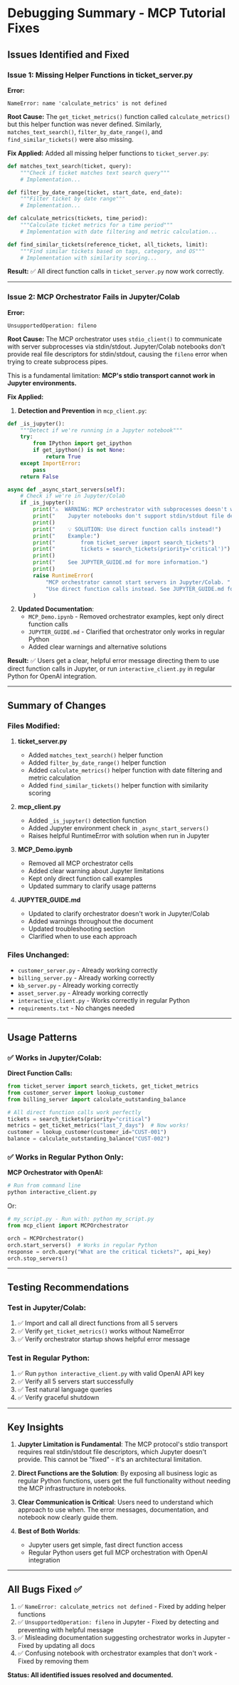 # Debugging Summary - MCP Tutorial Fixes

## Issues Identified and Fixed

### Issue 1: Missing Helper Functions in ticket_server.py

**Error:**
```
NameError: name 'calculate_metrics' is not defined
```

**Root Cause:**
The `get_ticket_metrics()` function called `calculate_metrics()` but this helper function was never defined. Similarly, `matches_text_search()`, `filter_by_date_range()`, and `find_similar_tickets()` were also missing.

**Fix Applied:**
Added all missing helper functions to `ticket_server.py`:

```python
def matches_text_search(ticket, query):
    """Check if ticket matches text search query"""
    # Implementation...

def filter_by_date_range(ticket, start_date, end_date):
    """Filter ticket by date range"""
    # Implementation...

def calculate_metrics(tickets, time_period):
    """Calculate ticket metrics for a time period"""
    # Implementation with date filtering and metric calculation...

def find_similar_tickets(reference_ticket, all_tickets, limit):
    """Find similar tickets based on tags, category, and OS"""
    # Implementation with similarity scoring...
```

**Result:** ✅ All direct function calls in `ticket_server.py` now work correctly.

---

### Issue 2: MCP Orchestrator Fails in Jupyter/Colab

**Error:**
```
UnsupportedOperation: fileno
```

**Root Cause:**
The MCP orchestrator uses `stdio_client()` to communicate with server subprocesses via stdin/stdout. Jupyter/Colab notebooks don't provide real file descriptors for stdin/stdout, causing the `fileno` error when trying to create subprocess pipes.

This is a fundamental limitation: **MCP's stdio transport cannot work in Jupyter environments.**

**Fix Applied:**

1. **Detection and Prevention** in `mcp_client.py`:
```python
def _is_jupyter():
    """Detect if we're running in a Jupyter notebook"""
    try:
        from IPython import get_ipython
        if get_ipython() is not None:
            return True
    except ImportError:
        pass
    return False

async def _async_start_servers(self):
    # Check if we're in Jupyter/Colab
    if _is_jupyter():
        print("⚠️  WARNING: MCP orchestrator with subprocesses doesn't work in Jupyter/Colab")
        print("    Jupyter notebooks don't support stdin/stdout file descriptors for subprocesses.")
        print()
        print("    💡 SOLUTION: Use direct function calls instead!")
        print("    Example:")
        print("        from ticket_server import search_tickets")
        print("        tickets = search_tickets(priority='critical')")
        print()
        print("    See JUPYTER_GUIDE.md for more information.")
        print()
        raise RuntimeError(
            "MCP orchestrator cannot start servers in Jupyter/Colab. "
            "Use direct function calls instead. See JUPYTER_GUIDE.md for details."
        )
```

2. **Updated Documentation**:
   - `MCP_Demo.ipynb` - Removed orchestrator examples, kept only direct function calls
   - `JUPYTER_GUIDE.md` - Clarified that orchestrator only works in regular Python
   - Added clear warnings and alternative solutions

**Result:** ✅ Users get a clear, helpful error message directing them to use direct function calls in Jupyter, or run `interactive_client.py` in regular Python for OpenAI integration.

---

## Summary of Changes

### Files Modified:

1. **ticket_server.py**
   - Added `matches_text_search()` helper function
   - Added `filter_by_date_range()` helper function
   - Added `calculate_metrics()` helper function with date filtering and metric calculation
   - Added `find_similar_tickets()` helper function with similarity scoring

2. **mcp_client.py**
   - Added `_is_jupyter()` detection function
   - Added Jupyter environment check in `_async_start_servers()`
   - Raises helpful RuntimeError with solution when run in Jupyter

3. **MCP_Demo.ipynb**
   - Removed all MCP orchestrator cells
   - Added clear warning about Jupyter limitations
   - Kept only direct function call examples
   - Updated summary to clarify usage patterns

4. **JUPYTER_GUIDE.md**
   - Updated to clarify orchestrator doesn't work in Jupyter/Colab
   - Added warnings throughout the document
   - Updated troubleshooting section
   - Clarified when to use each approach

### Files Unchanged:
- `customer_server.py` - Already working correctly
- `billing_server.py` - Already working correctly
- `kb_server.py` - Already working correctly
- `asset_server.py` - Already working correctly
- `interactive_client.py` - Works correctly in regular Python
- `requirements.txt` - No changes needed

---

## Usage Patterns

### ✅ Works in Jupyter/Colab:

**Direct Function Calls:**
```python
from ticket_server import search_tickets, get_ticket_metrics
from customer_server import lookup_customer
from billing_server import calculate_outstanding_balance

# All direct function calls work perfectly
tickets = search_tickets(priority="critical")
metrics = get_ticket_metrics("last_7_days")  # Now works!
customer = lookup_customer(customer_id="CUST-001")
balance = calculate_outstanding_balance("CUST-002")
```

### ✅ Works in Regular Python Only:

**MCP Orchestrator with OpenAI:**
```bash
# Run from command line
python interactive_client.py
```

Or:
```python
# my_script.py - Run with: python my_script.py
from mcp_client import MCPOrchestrator

orch = MCPOrchestrator()
orch.start_servers()  # Works in regular Python
response = orch.query("What are the critical tickets?", api_key)
orch.stop_servers()
```

---

## Testing Recommendations

### Test in Jupyter/Colab:
1. ✅ Import and call all direct functions from all 5 servers
2. ✅ Verify `get_ticket_metrics()` works without NameError
3. ✅ Verify orchestrator startup shows helpful error message

### Test in Regular Python:
1. ✅ Run `python interactive_client.py` with valid OpenAI API key
2. ✅ Verify all 5 servers start successfully
3. ✅ Test natural language queries
4. ✅ Verify graceful shutdown

---

## Key Insights

1. **Jupyter Limitation is Fundamental**: The MCP protocol's stdio transport requires real stdin/stdout file descriptors, which Jupyter doesn't provide. This cannot be "fixed" - it's an architectural limitation.

2. **Direct Functions are the Solution**: By exposing all business logic as regular Python functions, users get the full functionality without needing the MCP infrastructure in notebooks.

3. **Clear Communication is Critical**: Users need to understand which approach to use when. The error messages, documentation, and notebook now clearly guide them.

4. **Best of Both Worlds**:
   - Jupyter users get simple, fast direct function access
   - Regular Python users get full MCP orchestration with OpenAI integration

---

## All Bugs Fixed ✅

1. ✅ `NameError: calculate_metrics not defined` - Fixed by adding helper functions
2. ✅ `UnsupportedOperation: fileno` in Jupyter - Fixed by detecting and preventing with helpful message
3. ✅ Misleading documentation suggesting orchestrator works in Jupyter - Fixed by updating all docs
4. ✅ Confusing notebook with orchestrator examples that don't work - Fixed by removing them

**Status: All identified issues resolved and documented.**
